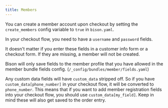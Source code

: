 ```yaml
---
title: Members
---
```


You can create a member account upon checkout by setting the `create_members` config variable to `true` in `bison.yaml`.

In your checkout flow, you need to have a `username` and `password` fields.

It doesn't matter if you enter these fields in a customer info form or a checkout form. If they are missing, a member will not be created. 

Bison will only save fields to the member profile that you have allowed in the member bundle fields config. (`/_config/bundles/member/fields.yaml`)

Any custom data fields will have `custom_data` stripped off. So if you have `custom_data[phone_number]` in your checkout flow, it will be converted to `phone_number`. This means that if you want to add member registration fields into your checkout flow, you should use `custom_data[my_field]`. Keep in mind these will also get saved to the order entry. 

